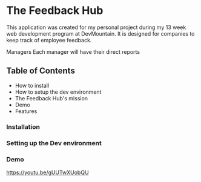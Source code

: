 # The Feedback Hub

This application was created for my personal project during my 13 week web development program at DevMountain. It is designed for  companies to keep track of employee feedback. 

Managers Each manager will have their direct reports 

## Table of Contents 

* How to install
* How to setup the dev environment
* The Feedback Hub's mission 
* Demo
* Features


 ### Installation

 ### Setting up the Dev environment
 
 
 ### Demo 
https://youtu.be/gUUTwXUobQU




